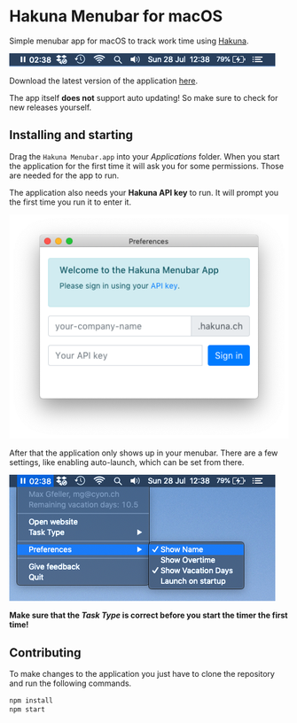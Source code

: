 # Hakuna Menubar for macOS

Simple menubar app for macOS to track work time using [Hakuna](https://www.hakuna.ch).

![Screenshot Menubar](screenshot.png)

Download the latest version of the application
[here](https://www.github.com/cyon/hakuna-menubar/releases).

The app itself **does not** support auto updating! So make sure to check for new releases
yourself.

## Installing and starting

Drag the `Hakuna Menubar.app` into your *Applications* folder. When you start the application
for the first time it will ask you for some permissions. Those are needed for the app to run.

The application also needs your **Hakuna API key** to run. It will prompt you the first time
you run it to enter it.

![Preferences](preferences.png)


After that the application only shows up in your menubar. There are a few settings, like
enabling auto-launch, which can be set from there.

![Settings](screenshot-expanded.png)

**Make sure that the *Task Type* is correct before you start the timer the first time!**

## Contributing

To make changes to the application you just have to clone the repository and run the following
commands.

```
npm install
npm start
```
